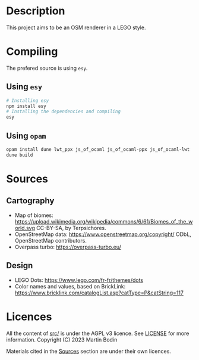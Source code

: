 
# Description

This project aims to be an OSM renderer in a LEGO style.

# Compiling

The prefered source is using `esy`.

## Using `esy`

```bash
# Installing esy
npm install esy
# Installing the dependencies and compiling
esy
```

## Using `opam`

```bash
opam install dune lwt_ppx js_of_ocaml js_of_ocaml-ppx js_of_ocaml-lwt
dune build
```

# Sources

## Cartography

- Map of biomes: https://upload.wikimedia.org/wikipedia/commons/6/61/Biomes_of_the_world.svg CC-BY-SA, by Terpsichores.
- OpenStreetMap data: https://www.openstreetmap.org/copyright/ ODbL, OpenStreetMap contributors.
- Overpass turbo: https://overpass-turbo.eu/

## Design

- LEGO Dots: https://www.lego.com/fr-fr/themes/dots
- Color names and values, based on BrickLink: https://www.bricklink.com/catalogList.asp?catType=P&catString=117

# Licences

All the content of [src/](./src) is under the AGPL v3 licence.
See [LICENSE](./LICENSE) for more information.
Copyright (C) 2023 Martin Bodin

Materials cited in the [Sources](#sources) section are under their own licences.

